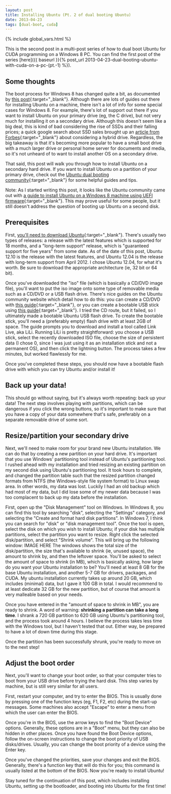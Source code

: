 ```yaml
---
layout: post
title: Installing Ubuntu (Pt. 2 of dual booting Ubuntu)
date: 2013-04-23
tags: [dual-boot, cuda]
---
```

{% include global_vars.html %}

This is the second post in a multi-post series of how to dual boot Ubuntu for CUDA programming on a Windows 8 PC. You can find the first post of the series [here]({{ baseurl }}{% post_url 2013-04-23-dual-booting-ubuntu-with-cuda-on-a-pc-(pt.-1) %}).

<!--more-->

## Some thoughts

The boot process for Windows 8 has changed quite a bit, as documented by [this post](http://neosmart.net/blog/2011/the-new-windows-8-bootloader/){:target="_blank"}. Although there are lots of guides out there for installing Ubuntu on a machine, there isn't a lot of info for some special cases for Windows 8. For example, there's lot of support out there if you want to install Ubuntu on your primary drive (eg, the C drive), but not very much for installing it on a secondary drive. Although this doesn't seem like a big deal, this is kind of bad considering the rise of SSDs and their falling prices; a quick google search about SSD sales brought up an [article from Forbes](https://www.forbes.com/sites/jasonevangelho/2013/04/21/crunching-the-numbers-should-you-buy-a-hybrid-ssd/#2848787936c9){:target="_blank"} about considering a hybrid drive. Regardless, the big takeaway is that it's becoming more popular to have a small boot drive with a much larger drive or personal home server for documents and media, so it's not unheard of to want to install another OS on a secondary drive.

That said, this post will walk you through how to install Ubuntu on a secondary hard drive. If you want to install Ubuntu on a partition of your primary drive, check out the [Ubuntu dual booting community](https://help.ubuntu.com/community/WindowsDualBoot){:target="_blank"} for some helpful guides and tips.

Note: As I started writing this post, it looks like the Ubuntu community came out with [a guide to install Ubuntu on a Windows 8 machine using UEFI firmware](https://help.ubuntu.com/community/UEFI){:target="_blank"}. This may prove useful for some people, but it still doesn't address the question of booting up Ubuntu on a second disk.

## Prerequisites

First, [you'll need to download Ubuntu](http://www.ubuntu.com/download/desktop){:target="_blank"}. There's usually two types of releases: a release with the latest features which is supported for 18 months, and a "long-term support" release, which is "guaranteed support for five years" from some date. As of the date of this post, Ubuntu 12.10 is the release with the latest features, and Ubuntu 12.04 is the release with long-term support from April 2012. I chose Ubuntu 12.04, for what it's worth. Be sure to download the appropriate architecture (ie, 32 bit or 64 bit).

Once you've downloaded the "iso" file (which is basically a CD/DVD image file), you'll want to put the iso image onto some type of removable media such as a CD/DVD or a USB flash drive. There's nice guides on the Ubuntu community website which detail how to do this: you can create a CD/DVD with [this guide](https://help.ubuntu.com/community/BurningIsoHowto){:target="_blank"}, or you can create a bootable USB stick using [this guide](https://help.ubuntu.com/community/Installation/FromUSBStick){:target="_blank"}. I tried the CD route, but it failed, so I ultimately made a bootable Ubuntu USB flash drive. To create the bootable stick, you'll need a  (preferably empty) flash drive with at least 2GB of space. The guide prompts you to download and install a tool called Link Live, aka LiLi. Running LiLi is pretty straightforward: you choose a USB stick, select the recently downloaded ISO file, choose the size of persistent data (I chose 0, since I was just using it as an installation stick and not a permanent OS), and then click the lightning button. The process takes a few minutes, but worked flawlessly for me.

Once you've completed these steps, you should now have a bootable flash drive with which you can try Ubuntu and/or install it!

## Back up your data!

This should go without saying, but it's always worth repeating: back up your data!  The next step involves playing with partitions, which can be dangerous if you click the wrong buttons, so it's important to make sure that you have a copy of your data somewhere that's safe, preferably on a separate removable drive of some sort.

## Resize/partition your secondary drive

Next, we'll need to make room for your brand new Ubuntu installation. We can do that by creating a new partition on your hard drive. It's important that you use Windows' partitioning tool instead of Ubuntu's partitioning tool. I rushed ahead with my installation and tried resizing an existing partition on my second disk using Ubuntu's partitioning tool. It took hours to complete, and changed the partition table such that the resized partition changed formats from NTFS (the Windows-style file system format) to Linux swap area. In other words, my data was lost. Luckily I had an old backup which had most of my data, but I did lose some of my newer data because I was too complacent to back up my data before the installation.

First, open up the "Disk Management" tool on Windows. In Windows 8, you can find this tool by searching "disk", selecting the "Settings" category, and selecting the "Create and format hard disk partitions". In Windows 7, I think you can search for "disk" or "disk management tool". Once the tool is open, select the disk on which you wish to install Ubuntu; if your disk has multiple partitions, select the partition you want to resize. Right click the selected disk/partition, and select "Shrink volume". This will bring up the following window:
IMAGE HERE
The windows shows the total size of the disk/partition, the size that's available to shrink (ie, unused space), the amount to shrink by, and then the leftover space. You'll be asked to select the amount of space to shrink (in MB), which is basically asking, how large do you want your Ubuntu installation to be?  You'll need at least 8 GB for the base Ubuntu installation, and another 5-7 GB for drivers, packages, and CUDA. My ubuntu installation currently takes up around 20 GB, which includes (minimal) data, but I gave it 100 GB in total. I would recommend to at least dedicate 32 GB for the new partition, but of course that amount is very malleable based on your needs.

Once you have entered in the "amount of space to shrink in MB", you are ready to shrink. A word of warning: <b>shrinking a partition can take a long time</b>. I shrank a 720 GB partition to 620 GB using Ubuntu's partitioning tool, and the process took around 4 hours. I believe the process takes less time with the Windows tool, but I haven't tested that out. Either way, be prepared to have a lot of down time during this stage.

Once the partition has been successfully shrunk, you're ready to move on to the next step!

## Adjust the boot order

Next, you'll want to change your boot order, so that your computer tries to boot from your USB drive before trying the hard disk. This step varies by machine, but is still very similar for all users.

First, restart your computer, and try to enter the BIOS. This is usually done by pressing one of the function keys (eg, F1, F2, etc) during the start-up messages. Some machines also accept "Escape" to enter a menu from which the user can enter the BIOS.

Once you're in the BIOS, use the arrow keys to find the "Boot Device" options. Generally, these options are in a "Boot" menu, but they can also be hidden in other places. Once you have found the Boot Device options, follow the on-screen instructions to change the boot priority of USB disks/drives. Usually, you can change the boot priority of a device using the Enter key.

Once you've changed the priorities, save your changes and exit the BIOS. Generally, there's a function key that will do this for you; this command is usually listed at the bottom of the BIOS. Now you're ready to install Ubuntu!

Stay tuned for the continuation of this post, which includes installing Ubuntu, setting up the bootloader, and booting into Ubuntu for the first time!
